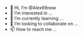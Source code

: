- 👋 Hi, I’m @Alex69now
- 👀 I’m interested in ...
- 🌱 I’m currently learning ...
- 💞️ I’m looking to collaborate on ...
- 📫 How to reach me ...

<!---
Alex69now/Alex69now is a ✨ special ✨ repository because its `README.md` (this file) appears on your GitHub profile.
You can click the Preview link to take a look at your changes.
--->
